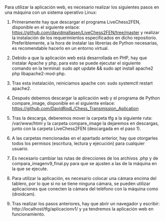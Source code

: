 Para utilizar la aplicación web, es necesario realizar los siguientes pasos en una
máquina con un sistema operativo Linux:

1. Primeramente hay que descargar el programa LiveChess2FEN, disponible
en el siguiente enlace:
https://github.com/davidmallasen/LiveChess2FEN/tree/master y realizar la
instalación de los requerimientos especificados en dicho repositorio.
Preferiblemente, a la hora de instalar las librerías de Python necesarias, es
recomendable hacerlo en un entorno virtual.

2. Debido a que la aplicación web está desarrollada en PHP, hay que
instalar Apache y php, para esto se puede ejecutar el siguiente
comando en la terminal: sudo apt update && sudo apt install apache2
php libapache2-mod-php.

3. Tras esta instalación, reiniciamos apache con: sudo systemctl restart
apache2.

4. Después debemos descargar la aplicación web y el programa de Python
compare_image, disponible en el siguiente enlace:
https://github.com/DavidRodL/Chess_Transmission_Aplication

5. Tras la descarga, deberemos mover la carpeta tfg a la siguiente ruta:
/var/www/html y la carpeta compare_image la dejaremos en descargas,
junto con la carpeta LiveChess2FEN (descargada en el paso 1).

6. A las carpetas mencionadas en el apartado anterior, hay que otorgarles
todos los permisos (escritura, lectura y ejecución) para cualquier usuario.

7. Es necesario cambiar las rutas de direcciones de los archivos .php y de
compara_imagenv9_final.py para que se ajusten a las de la máquina en
la que se ejecute.

8. Para utilizar la aplicación, es necesario colocar una cámara encima del
tablero, por lo que si no se tiene ninguna cámara, se pueden utilizar
aplicaciones que conecten la cámara del teléfono con la máquina
como (droidcam).

9. Tras realizar los pasos anteriores, hay que abrir un navegador y escribir:
http://localhost/tfg/aplicacionv1/ y ya tendremos la aplicación web en
funcionamiento.

